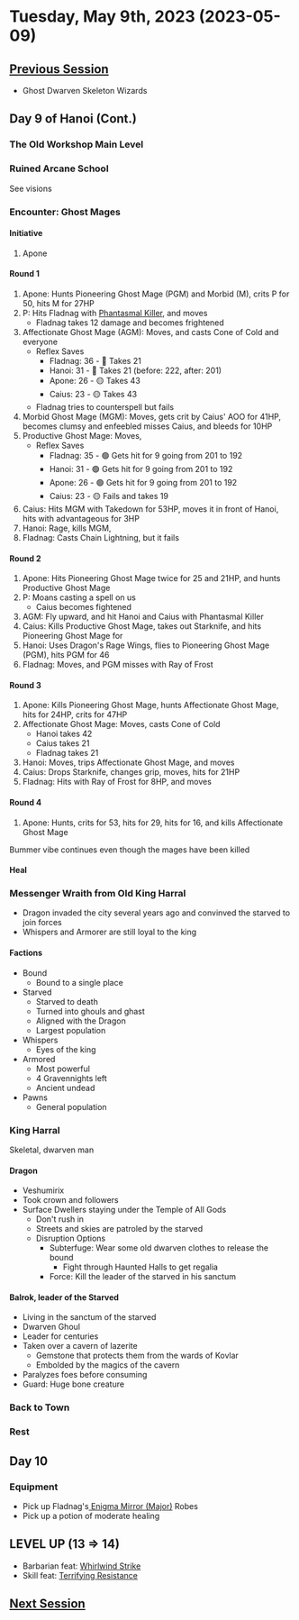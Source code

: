 # Tuesday, May 9th, 2023 (2023-05-09)

## [Previous Session](./2023-04-05.md)

- Ghost Dwarven Skeleton Wizards

## Day 9 of Hanoi (Cont.)

### The Old Workshop Main Level

### Ruined Arcane School

See visions

### Encounter: Ghost Mages

#### Initiative

1. Apone

#### Round 1

1. Apone: Hunts Pioneering Ghost Mage (PGM) and Morbid (M), crits P for 50, hits M for 27HP
1. P: Hits Fladnag with [Phantasmal Killer](https://2e.aonprd.com/Spells.aspx?ID=219), and moves
   - Fladnag takes 12 damage and becomes frightened
1. Affectionate Ghost Mage (AGM): Moves, and casts Cone of Cold and everyone
   - Reflex Saves
     - Fladnag: 36 - 💚 Takes 21
     - Hanoi: 31 - 💚 Takes 21 (before: 222, after: 201)
     - Apone: 26 - 🟡 Takes 43
     - Caius: 23 - 🟡 Takes 43
   - Fladnag tries to counterspell but fails
1. Morbid Ghost Mage (MGM): Moves, gets crit by Caius' AOO for 41HP, becomes clumsy and enfeebled misses Caius, and bleeds for 10HP
1. Productive Ghost Mage: Moves,
   - Reflex Saves
     - Fladnag: 35 - 🟢 Gets hit for 9 going from 201 to 192
     - Hanoi: 31 - 🟢 Gets hit for 9 going from 201 to 192
     - Apone: 26 - 🟢 Gets hit for 9 going from 201 to 192
     - Caius: 23 - 🟡 Fails and takes 19
1. Caius: Hits MGM with Takedown for 53HP, moves it in front of Hanoi, hits with advantageous for 3HP
1. Hanoi: Rage, kills MGM,
1. Fladnag: Casts Chain Lightning, but it fails

#### Round 2

1. Apone: Hits Pioneering Ghost Mage twice for 25 and 21HP, and hunts Productive Ghost Mage
1. P: Moans casting a spell on us
   - Caius becomes fightened
1. AGM: Fly upward, and hit Hanoi and Caius with Phantasmal Killer
1. Caius: Kills Productive Ghost Mage, takes out Starknife, and hits Pioneering Ghost Mage for
1. Hanoi: Uses Dragon's Rage Wings, flies to Pioneering Ghost Mage (PGM), hits PGM for 46
1. Fladnag: Moves, and PGM misses with Ray of Frost

#### Round 3

1. Apone: Kills Pioneering Ghost Mage, hunts Affectionate Ghost Mage, hits for 24HP, crits for 47HP
1. Affectionate Ghost Mage: Moves, casts Cone of Cold
   - Hanoi takes 42
   - Caius takes 21
   - Fladnag takes 21
1. Hanoi: Moves, trips Affectionate Ghost Mage, and moves
1. Caius: Drops Starknife, changes grip, moves, hits for 21HP
1. Fladnag: Hits with Ray of Frost for 8HP, and moves

#### Round 4

1. Apone: Hunts, crits for 53, hits for 29, hits for 16, and kills Affectionate Ghost Mage

Bummer vibe continues even though the mages have been killed

#### Heal

### Messenger Wraith from Old King Harral

- Dragon invaded the city several years ago and convinved the starved to join forces
- Whispers and Armorer are still loyal to the king

#### Factions

- Bound
  - Bound to a single place
- Starved
  - Starved to death
  - Turned into ghouls and ghast
  - Aligned with the Dragon
  - Largest population
- Whispers
  - Eyes of the king
- Armored
  - Most powerful
  - 4 Gravennights left
  - Ancient undead
- Pawns
  - General population

### King Harral

Skeletal, dwarven man

#### Dragon

- Veshumirix
- Took crown and followers
- Surface Dwellers staying under the Temple of All Gods
  - Don't rush in
  - Streets and skies are patroled by the starved
  - Disruption Options
    - Subterfuge: Wear some old dwarven clothes to release the bound
      - Fight through Haunted Halls to get regalia
    - Force: Kill the leader of the starved in his sanctum

#### Balrok, leader of the Starved

- Living in the sanctum of the starved
- Dwarven Ghoul
- Leader for centuries
- Taken over a cavern of lazerite
  - Gemstone that protects them from the wards of Kovlar
  - Embolded by the magics of the cavern
- Paralyzes foes before consuming
- Guard: Huge bone creature

### Back to Town

### Rest

## Day 10

### Equipment

- Pick up Fladnag's[ Enigma Mirror (Major)](https://2e.aonprd.com/Equipment.aspx?ID=2229) Robes
- Pick up a potion of moderate healing

## LEVEL UP (13 => 14)

- Barbarian feat: [Whirlwind Strike](https://2e.aonprd.com/Feats.aspx?ID=170)
- Skill feat: [Terrifying Resistance](https://2e.aonprd.com/Feats.aspx?ID=2153)

## [Next Session](./2023-XX-XX.md)
